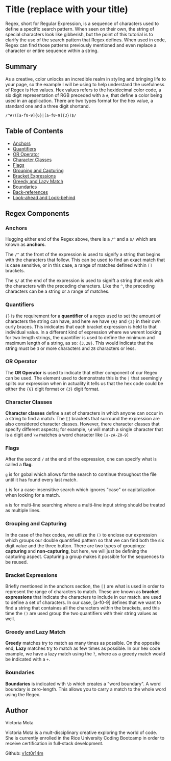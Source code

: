 # Title (replace with your title)

Regex, short for Regular Expression, is a sequence of characters used to define a specific search pattern. When seen on their own, the string of special characters look like gibberish, but the point of this tutorial is to clarify the use of the search pattern that Regex defines. When used in code, Regex can find those patterns previously mentioned and even replace a character or entire sequence within a string.

## Summary

As a creative, color unlocks an incredible realm in styling and bringing life to your page, so the example I will be using to help understand the usefulness of Regex is Hex values. Hex values refers to the hexidecimal color code, a six digit representation of RGB preceded with a `#`, that define a color being used in an application. There are two types format for the hex value, a standard one and a three digit shortand.

`/^#?([a-f0-9]{6}|[a-f0-9]{3})$/`

## Table of Contents

- [Anchors](#anchors)
- [Quantifiers](#quantifiers)
- [OR Operator](#or-operator)
- [Character Classes](#character-classes)
- [Flags](#flags)
- [Grouping and Capturing](#grouping-and-capturing)
- [Bracket Expressions](#bracket-expressions)
- [Greedy and Lazy Match](#greedy-and-lazy-match)
- [Boundaries](#boundaries)
- [Back-references](#back-references)
- [Look-ahead and Look-behind](#look-ahead-and-look-behind)

## Regex Components

### Anchors

Hugging either end of the Regex above, there is a `/^` and a `$/` which are known as **anchors**. 

The `/^` at the front of the expression is used to signify a string that begins with the characters that follow. This can be used to find an exact match that is case sensitive, or in this case, a range of matches defined within `[]` brackets.

The `$/` at the end of the expression is used to signift a string that ends with the characters with the preceding characters. Like the `^`, the preceding characters can be a string or a range of matches.

### Quantifiers

`{}` is the requirement for a **quantifier** of a regex used to set the amount of characters the string can have, and here we have `{6}` and `{3}` in their own curly braces. This inidicates that each bracket expression is held to that individual value. In a different kind of expression where we werent looking for two length strings, the quantifier is used to define the minimum and maximum length of a string, as so: `{3,28}`. This would indicate that the string must be `3` or more characters and `28` characters or less.
### OR Operator

The **OR Operator** is used to indicate that either component of our Regex can be used. The element used to demonstrate this is the `|` that seemingly splits our expression when in actuality it tells us that the hex code could be either the `{6}` digit format or `{3}` digit format.

### Character Classes

**Character classes** define a set of characters in which anyone can occur in a string to find a match. The `[]` brackets that surround the expression are also considered character classes. However, there character classes that specify different aspects; for example, `\d` will match a single character that is a digit and `\w` matches a word character like `[a-zA-Z0-9]`

### Flags

After the second `/` at the end of the expression, one can specify what is called a **flag**. 

`g` is for gobal which allows for the search to continue throughout the file until it has found every last match.

`i` is for a case-insensitive search which ignores "case" or capitalization when looking for a match.

`m` is for multi-line searching where a multi-line input string should be treated as multiple lines.

### Grouping and Capturing

In the case of the hex codes, we utilize the  `()` to enclose our expression which groups our double quantified pattern so that we can find both the six digit value and the three button. There are two types of groupings: **capturing** and **non-capturing**, but here, we will just be defining the capturing aspect. Capturing a group makes it possible for the sequences to be reused.

### Bracket Expressions

Briefly mentioned in the anchors section, the `[]` are what is used in order to represent the range of characters to match. These are known as **bracket expressions** that indicate the characters to include in our match. are used to define a set of characters. In our case, [a-f0-9] defines that we want to find a string that containes all the characters within the brackets, and this time the `()` are used group the two quantifiers with their string values as well. 

### Greedy and Lazy Match

**Greedy** matches try to match as many times as possible. On the opposite end, **Lazy** matches try to match as few times as possible. In our hex code example, we have a lazy match using the `?`, where as a greedy match would be indicated with a `+`.

### Boundaries

**Boundaries** is indicated with `\b` which creates a "word boundary". A word boundary is zero-length. This allows you to carry a match to the whole word using the Regex.

## Author

Victoria Mota

Victoria Mota is a mult-disciplinary creative exploring the world of code. She is currently enrolled in the Rice University Coding Bootcamp in order to receive certification in full-stack development.

Github: [v1ct0r14m](https://github.com/v1ct0r14m)
